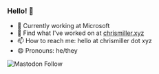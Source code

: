 ### Hello! 👋

- 🏢 Currently working at Microsoft
- 🔭 Find what I've worked on at [chrismiller.xyz](https://chrismiller.xyz)
- 📫 How to reach me: hello at chrismiller dot xyz 
- 😄 Pronouns: he/they

![Mastodon Follow](https://img.shields.io/mastodon/follow/109270428176475091?domain=https%3A%2F%2Ftech.lgbt&style=social)
